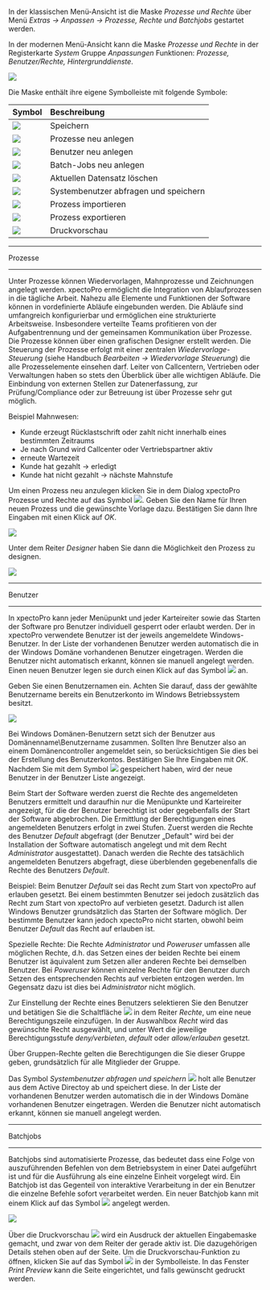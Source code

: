 In der klassischen Menü-Ansicht ist die Maske *Prozesse und Rechte* über Menü *Extras → Anpassen → Prozesse, Rechte und Batchjobs* gestartet werden.

In der modernen Menü-Ansicht kann die Maske *Prozesse und Rechte* in der Registerkarte *System* Gruppe *Anpassungen* Funktionen: *Prozesse, Benutzer/Rechte, Hintergrunddienste*.

![](http://xpecto.github.io/docs/img/img_1462180609955.png)

Die Maske enthält ihre eigene Symbolleiste mit folgende Symbole:

| Symbol          |    Beschreibung     |  
| ------------- |:-------------| 
| ![](http://xpecto.github.io/docs/img/img_1461935229842.png)  |Speichern| 
| ![](http://xpecto.github.io/docs/img/img_1462788084971.png)  |Prozesse neu anlegen| 
| ![](http://xpecto.github.io/docs/img/img_1462788142810.png)    | Benutzer neu anlegen | 
| ![](http://xpecto.github.io/docs/img/img_1462788189080.png)   | Batch-Jobs neu anlegen | 
| ![](http://xpecto.github.io/docs/img/img_1462788233775.png)   | Aktuellen Datensatz löschen | 
| ![](http://xpecto.github.io/docs/img/img_1462788296199.png)   | Systembenutzer abfragen und speichern | 
| ![](http://xpecto.github.io/docs/img/img_1461935451257.png)   | Prozess importieren|
|![](http://xpecto.github.io/docs/img/img_1461935507991.png)| Prozess exportieren| 
|![](http://xpecto.github.io/docs/img/img_1462788381761.png)| Druckvorschau|


----------


Prozesse


----------


Unter Prozesse können Wiedervorlagen, Mahnprozesse und Zeichnungen angelegt werden.
xpectoPro ermöglicht die Integration von Ablaufprozessen in die tägliche Arbeit. Nahezu alle Elemente und Funktionen der Software können in vordefinierte Abläufe eingebunden werden. Die Abläufe sind umfangreich konfigurierbar und ermöglichen eine strukturierte Arbeitsweise. Insbesondere verteilte Teams profitieren von der Aufgabentrennung und der gemeinsamen Kommunikation über Prozesse.
Die Prozesse können über einen grafischen Designer erstellt werden. 
Die Steuerung der Prozesse erfolgt mit einer zentralen *Wiedervorlage-Steuerung* (siehe Handbuch *Bearbeiten → Wiedervorlage Steuerung*) die alle Prozesselemente einsehen darf. Leiter von Callcentern, Vertrieben oder Verwaltungen haben so stets den Überblick über alle wichtigen Abläufe.
Die Einbindung von externen Stellen zur Datenerfassung, zur Prüfung/Compliance oder zur Betreuung ist über Prozesse sehr gut möglich. 

Beispiel Mahnwesen:
- Kunde erzeugt Rücklastschrift oder zahlt nicht innerhalb eines bestimmten Zeitraums 
- Je nach Grund wird Callcenter oder Vertriebspartner aktiv 
- erneute Wartezeit 
- Kunde hat gezahlt → erledigt 
- Kunde hat nicht gezahlt → nächste Mahnstufe

Um einen Prozess neu anzulegen klicken Sie in dem Dialog xpectoPro Prozesse und Rechte auf das Symbol ![](http://xpecto.github.io/docs/img/img_1462787545827.png). Geben Sie den Name für Ihren neuen Prozess und die gewünschte Vorlage dazu. Bestätigen Sie dann Ihre Eingaben mit einen Klick auf *OK*. 

![](http://xpecto.github.io/docs/img/img_1462179894814.png)

Unter dem Reiter *Designer* haben Sie dann die Möglichkeit den Prozess zu designen. 

![](http://xpecto.github.io/docs/img/img_1462180172219.png)


----------


Benutzer


----------


In xpectoPro kann jeder Menüpunkt und jeder Karteireiter sowie das Starten der Software pro Benutzer individuell gesperrt oder erlaubt werden. Der in xpectoPro verwendete Benutzer ist der jeweils angemeldete Windows-Benutzer. In der Liste der vorhandenen Benutzer werden automatisch die in der Windows Domäne vorhandenen Benutzer eingetragen. Werden die Benutzer nicht automatisch erkannt, können sie manuell angelegt werden. Einen neuen Benutzer legen sie durch einen Klick auf das Symbol ![](http://xpecto.github.io/docs/img/img_1462187089244.png) an. 

Geben Sie einen Benutzernamen ein. Achten Sie darauf, dass der gewählte Benutzername bereits ein Benutzerkonto im Windows Betriebssystem besitzt. 

![](http://xpecto.github.io/docs/img/img_1424427033970.png)

Bei Windows Domänen-Benutzern setzt sich der Benutzer aus Domänenname\Benutzername zusammen. Sollten Ihre Benutzer also an einem Domänencontroller angemeldet sein, so berücksichtigen Sie dies bei der Erstellung des Benutzerkontos. Bestätigen Sie Ihre Eingaben mit *OK*. Nachdem Sie mit dem Symbol ![](http://xpecto.github.io/docs/img/img_1462187128337.png) gespeichert haben, wird der neue Benutzer in der Benutzer Liste angezeigt. 

Beim Start der Software werden zuerst die Rechte des angemeldeten Benutzers ermittelt und daraufhin nur die Menüpunkte und Karteireiter angezeigt, für die der Benutzer berechtigt ist oder gegebenfalls der Start der Software abgebrochen. Die Ermittlung der Berechtigungen eines angemeldeten Benutzers erfolgt in zwei Stufen. Zuerst werden die Rechte des Benutzer *Default* abgefragt (der Benutzer „Default" wird  bei der Installation der Software automatisch angelegt und mit dem Recht *Administrator* ausgestattet). Danach werden die Rechte des tatsächlich angemeldeten Benutzers abgefragt, diese überblenden gegebenenfalls die Rechte des Benutzers *Default*. 

Beispiel: Beim Benutzer *Default* sei das Recht zum Start von xpectoPro auf erlauben gesetzt. Bei einem bestimmten Benutzer sei jedoch zusätzlich das Recht zum Start von xpectoPro auf verbieten gesetzt. Dadurch ist allen Windows Benutzer grundsätzlich das Starten der Software möglich. Der bestimmte Benutzer kann jedoch xpectoPro nicht starten, obwohl beim Benutzer *Default* das Recht auf erlauben ist. 

Spezielle Rechte: Die Rechte *Administrator* und *Poweruser* umfassen alle möglichen Rechte, d.h. das Setzen eines der beiden Rechte bei einem Benutzer ist äquivalent zum Setzen aller anderen Rechte bei demselben Benutzer. Bei *Poweruser* können einzelne Rechte für den Benutzer durch Setzen des entsprechenden Rechts auf verbieten entzogen werden. Im Gegensatz dazu ist dies bei *Administrator* nicht möglich.

Zur Einstellung der Rechte eines Benutzers selektieren Sie den Benutzer und betätigen Sie die Schaltfläche 
 ![](http://xpecto.github.io/docs/img/img_1424439295301.png) in dem Reiter *Rechte*, um eine neue Berechtigungszeile einzufügen. In der Auswahlbox *Recht* wird das gewünschte Recht ausgewählt, und unter Wert die jeweilige Berechtigungsstufe *deny/verbieten*, *default* oder *allow/erlauben* gesetzt.

Über Gruppen-Rechte gelten die Berechtigungen die Sie dieser Gruppe geben, grundsätzlich für alle Mitglieder der Gruppe. 

Das Symbol *Systembenutzer abfragen und speichern* ![](http://xpecto.github.io/docs/img/img_1462187160501.png) holt alle Benutzer aus dem Active Directoy ab und speichert diese. In der Liste der vorhandenen Benutzer werden automatisch die in der Windows Domäne vorhandenen Benutzer eingetragen. Werden die Benutzer nicht automatisch erkannt, können sie manuell angelegt werden. 


----------


Batchjobs


----------


Batchjobs sind automatisierte Prozesse, das bedeutet dass eine Folge von auszuführenden Befehlen von dem Betriebsystem in einer Datei aufgeführt ist und für die Ausführung als eine einzelne Einheit vorgelegt wird. Ein Batchjob ist das Gegenteil von interaktive Verarbeitung in der ein Benutzer die einzelne Befehle sofort verarbeitet werden.
Ein neuer Batchjob kann mit einem Klick auf das Symbol ![](http://xpecto.github.io/docs/img/img_1462187304079.png) angelegt werden.

![](http://xpecto.github.io/docs/img/img_1462187275440.png)

Über die Druckvorschau ![](http://xpecto.github.io/docs/img/img_1462187329274.png) wird ein Ausdruck der aktuellen Eingabemaske gemacht, und zwar von dem Reiter der gerade aktiv ist. Die dazugehörigen Details stehen oben auf der Seite. Um die Druckvorschau-Funktion zu öffnen, klicken Sie auf das Symbol ![](http://xpecto.github.io/docs/img/img_1462187337467.png) in der Symbolleiste. In das Fenster *Print Preview* kann die Seite eingerichtet, und falls gewünscht gedruckt werden.